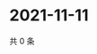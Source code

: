 # 2021-11-11

共 0 条

<!-- BEGIN WEIBO -->
<!-- 最后更新时间 Thu Nov 11 2021 10:23:42 GMT+0800 (China Standard Time) -->

<!-- END WEIBO -->
